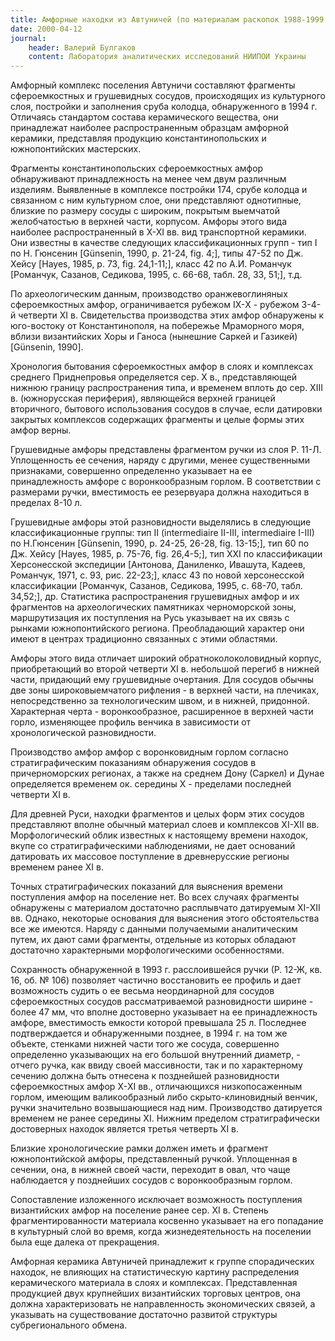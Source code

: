 ```yaml
---
title: Амфорные находки из Автуничей (по материалам раскопок 1988-1999 гг.)
date: 2000-04-12
journal:
    header: Валерий Булгаков
    content: Лаборатория аналитических исследований НИИПОИ Украины
---
```


Амфорный комплекс поселения Автуничи составляют фрагменты сфероемкостных и грушевидных сосудов, происходящих из культурного слоя, постройки и заполнения сруба колодца, обнаруженного в 1994 г. Отличаясь стандартом состава керамического вещества, они принадлежат наиболее распространенным образцам амфорной керамики, представляя продукцию константинопольских и южнопонтийских мастерских.

Фрагменты константинопольских сфероемкостных амфор обнаруживают принадлежность на менее чем двум различным изделиям. Выявленные в комплексе постройки 174, срубе колодца и связанном с ним культурном слое, они представляют однотипные, близкие по размеру сосуды с широким, покрытым выемчатой желобчатостью в верхней части, корпусом. Амфоры этого вида наиболее распространенный в Х-ХI вв. вид транспортной керамики. Они известны в качестве следующих классификационных групп - тип I по Н. Гюнсенин [Günsenin, 1990, p. 21-24, fig. 4;], типы 47-52 по Дж. Хейсу [Hayes, 1985, p. 73, fig. 24,1-11;], класс 42 по А.И. Романчук [Романчук, Сазанов, Седикова, 1995, с. 66-68, табл. 28, 33, 51;], т.д.

По археологическим данным, производство оранжевоглиняных сфероемкостных амфор, ограничивается рубежом IX-Х - рубежом 3-4-й четверти XI в. Свидетельства производства этих амфор обнаружены к юго-востоку от Константинополя, на побережье Мраморного моря, вблизи византийских Хоры и Ганоса (нынешние Саркей и Газикей) [Günsenin, 1990].

Хронология бытования сфероемкостных амфор в слоях и комплексах среднего Приднепровья определяется сер. X в., представляющей нижнюю границу распространения типа, и временем вплоть до сер. XIII в. (южнорусская периферия), являющейся верхней границей вторичного, бытового использования сосудов в случае, если датировки закрытых комплексов содержащих фрагменты и целые формы этих амфор верны.

Грушевидные амфоры представлены фрагментом ручки из слоя Р. 11-Л. Уплощенность ее сечения, наряду с другими, менее существенными признаками, совершенно определенно указывает на ее принадлежность амфоре с воронкообразным горлом. В соответствии с размерами ручки, вместимость ее резервуара должна находиться в пределах 8-10 л.

Грушевидные амфоры этой разновидности выделялись в следующие классификационные группы: тип II (intermediaire II-III, intermediaire I-III) по Н.Гюнсенин [Günsenin, 1990, p. 24-25, 26-28, fig. 13-15;], тип 60 по Дж. Хейсу [Hayes, 1985, p. 75-76, fig. 26,4-5;], тип XXI по классификации Херсонесской экспедиции [Антонова, Даниленко, Ивашута, Кадеев, Романчук, 1971, с. 93, рис. 22-23;], класс 43 по новой херсонесской классификации [Романчук, Сазанов, Седикова, 1995, с. 68-70, табл. 34,52;], др. Статистика распространения грушевидных амфор и их фрагментов на археологических памятниках черноморской зоны, маршрутизация их поступления на Русь указывает на их связь с рынками южнопонтийского региона. Преобладающий характер они имеют в центрах традиционно связанных с этими областями.

Амфоры этого вида отличает широкий обратноколоколовидный корпус, приобретающий во второй четверти XI в. небольшой перегиб в нижней части, придающий ему грушевидные очертания. Для сосудов обычны две зоны широковыемчатого рифления - в верхней части, на плечиках, непосредственно за технологическим швом, и в нижней, придонной. Характерная черта - воронкообразное, расширенное в верхней части горло, изменяющее профиль венчика в зависимости от хронологической разновидности.

Производство амфор амфор с воронковидным горлом согласно стратиграфическим показаниям обнаружения сосудов в причерноморских регионах, а также на среднем Дону (Саркел) и Дунае определяется временем ок. середины X - пределами последней четверти XI в.

Для древней Руси, находки фрагментов и целых форм этих сосудов представляют вполне обычный материал слоев и комплексов XI-XII вв. Морфологический облик известных к настоящему времени находок, вкупе со стратиграфическими наблюдениями, не дает оснований датировать их массовое поступление в древнерусские регионы временем ранее XI в.

Точных стратиграфических показаний для выяснения времени поступления амфор на поселение нет. Во всех случаях фрагменты обнаружены с материалом достаточно расплывчато датируемым ХI-ХII вв. Однако, некоторые основания для выяснения этого обстоятельства все же имеются. Наряду с данными получаемыми аналитическим путем, их дают сами фрагменты, отдельные из которых обладают достаточно характерными морфологическими особенностями.

Сохранность обнаруженной в 1993 г. расслоившейся ручки (Р. 12-Ж, кв. 16, об. № 106) позволяет частично восстановить ее профиль и дает возможность судить о ее весьма неординарной для сосудов сфероемкостных сосудов рассматриваемой разновидности ширине - более 47 мм, что вполне достоверно указывает на ее принадлежность амфоре, вместимость емкости которой превышала 25 л. Последнее подтверждается и обнаруженными позднее, в 1994 г. на том же объекте, стенками нижней части того же сосуда, совершенно определенно указывающих на его большой внутренний диаметр, - отчего ручка, как ввиду своей массивности, так и по характерному сечению должна быть отнесена к позднейшей разновидности сфероемкостных амфор Х-XI вв., отличающихся низкопосаженным горлом, имеющим валикообразный либо скрыто-клиновидный венчик, ручки значительно возвышающиеся над ним. Производство датируется временем не ранее середины XI. Нижним пределом стратиграфически достоверных находок является третья четверть XI в.

Близкие хронологические рамки должен иметь и фрагмент южнопонтийской амфоры, представленный ручкой. Уплощенная в сечении, она, в нижней своей части, переходит в овал, что чаще наблюдается у позднейших сосудов с воронкообразным горлом.

Сопоставление изложенного исключает возможность поступления византийских амфор на поселение ранее сер. XI в. Степень фрагментированности материала косвенно указывает на его попадание в культурный слой во время, когда жизнедеятельность на поселении была еще далека от прекращения.

Амфорная керамика Автуничей принадлежит к группе спорадических находок, не влияющих на статистическую картину распределения керамического материала в слоях и комплексах. Представленная продукцией двух крупнейших византийских торговых центров, она должна характеризовать не направленность экономических связей, а указывать на существование достаточно развитой структуры субрегионального обмена.

